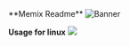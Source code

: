 <html>
**Memix Readme**
<img alt="Banner" src="https://unitedmemes.tk/Images/Memix/Memix.png">

**Usage for linux**
<img ald="linux_usage" src="https://unitedmemes.tk/Images/Memix/Linux_Usage.png">

</html>
